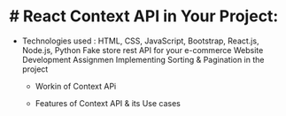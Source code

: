 # # React Context API in Your Project:
 * Technologies used : HTML, CSS, JavaScript, Bootstrap, React.js, Node.js, Python Fake store rest API     for your e-commerce Website Development Assignmen
   Implementing Sorting & Pagination in the project

   * Workin of Context APi

    * Features of Context API & its Use cases